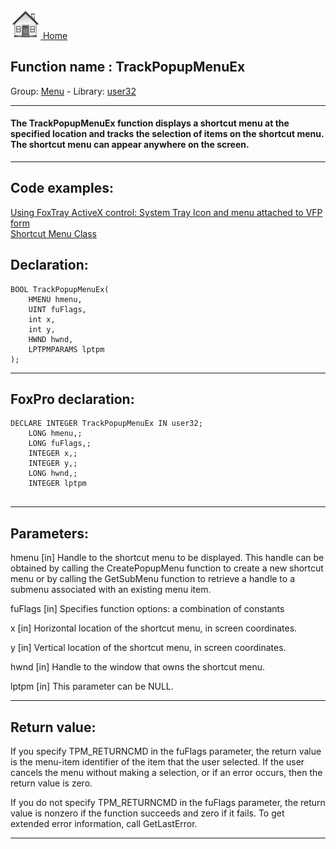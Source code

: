 [<img src="../../images/home.png"> Home ](https://github.com/VFPX/Win32API)  

## Function name : TrackPopupMenuEx
Group: [Menu](../../functions_group.md#Menu)  -  Library: [user32](../../libraries.md#user32)  
***  


#### The TrackPopupMenuEx function displays a shortcut menu at the specified location and tracks the selection of items on the shortcut menu. The shortcut menu can appear anywhere on the screen.
***  


## Code examples:
[Using FoxTray ActiveX control: System Tray Icon and menu attached to VFP form](../../samples/sample_336.md)  
[Shortcut Menu Class](../../samples/sample_419.md)  

## Declaration:
```foxpro  
BOOL TrackPopupMenuEx(
	HMENU hmenu,
	UINT fuFlags,
	int x,
	int y,
	HWND hwnd,
	LPTPMPARAMS lptpm
);  
```  
***  


## FoxPro declaration:
```foxpro  
DECLARE INTEGER TrackPopupMenuEx IN user32;
	LONG hmenu,;
	LONG fuFlags,;
	INTEGER x,;
	INTEGER y,;
	LONG hwnd,;
	INTEGER lptpm
  
```  
***  


## Parameters:
hmenu
[in] Handle to the shortcut menu to be displayed. This handle can be obtained by calling the CreatePopupMenu function to create a new shortcut menu or by calling the GetSubMenu function to retrieve a handle to a submenu associated with an existing menu item. 

fuFlags
[in] Specifies function options: a combination of constants

x
[in] Horizontal location of the shortcut menu, in screen coordinates. 

y
[in] Vertical location of the shortcut menu, in screen coordinates. 

hwnd
[in] Handle to the window that owns the shortcut menu. 

lptpm
[in] This parameter can be NULL.   
***  


## Return value:
If you specify TPM_RETURNCMD in the fuFlags parameter, the return value is the menu-item identifier of the item that the user selected. If the user cancels the menu without making a selection, or if an error occurs, then the return value is zero.

If you do not specify TPM_RETURNCMD in the fuFlags parameter, the return value is nonzero if the function succeeds and zero if it fails. To get extended error information, call GetLastError.
  
***  

